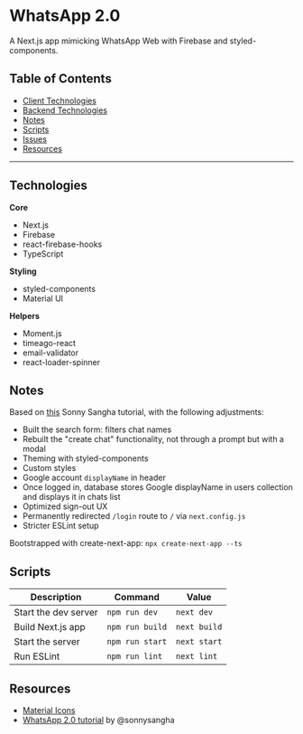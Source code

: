 # WhatsApp 2.0

A Next.js app mimicking WhatsApp Web with Firebase and styled-components.

## Table of Contents

-   [Client Technologies](#client-technologies)
-   [Backend Technologies](#backend-technologies)
-   [Notes](#notes)
-   [Scripts](#scripts)
-   [Issues](#issues)
-   [Resources](#resources)

---

## Technologies

**Core**

-   Next.js
-   Firebase
-   react-firebase-hooks
-   TypeScript

**Styling**

-   styled-components
-   Material UI

**Helpers**

-   Moment.js
-   timeago-react
-   email-validator
-   react-loader-spinner

## Notes

Based on [this](https://www.youtube.com/watch?v=svlEVg0To_c) Sonny Sangha tutorial, with the following adjustments:

-   Built the search form: filters chat names
-   Rebuilt the "create chat" functionality, not through a prompt but with a modal
-   Theming with styled-components
-   Custom styles
-   Google account `displayName` in header
-   Once logged in, database stores Google displayName in users collection and displays it in chats list
-   Optimized sign-out UX
-   Permanently redirected `/login` route to `/` via `next.config.js`
-   Stricter ESLint setup

Bootstrapped with create-next-app: `npx create-next-app --ts`

## Scripts

| Description          | Command         | Value        |
| -------------------- | --------------- | ------------ |
| Start the dev server | `npm run dev`   | `next dev`   |
| Build Next.js app    | `npm run build` | `next build` |
| Start the server     | `npm run start` | `next start` |
| Run ESLint           | `npm run lint`  | `next lint`  |

## Resources

-   [Material Icons](https://material-ui.com/components/material-icons/)
-   [WhatsApp 2.0 tutorial](https://www.youtube.com/watch?v=svlEVg0To_c) by @sonnysangha
